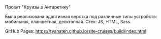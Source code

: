 Проект "Круизы в Антарктику"

Была реализована адаптивная верстка под различные типы устройств: мобильная, планшетная, десктопная. Стек: JS, HTML, Sass.

GitHub Pages: https://tyanaten.github.io/site-cruises/build/index.html
